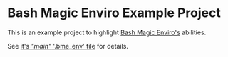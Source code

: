 Bash Magic Enviro Example Project
=================================

This is an example project to highlight [Bash Magic Enviro's](https://github.com/jmnavarrol/bash-magic-enviro) abilities.

See [it's *"main"* '.bme_env' file](./bme_env) for details.
